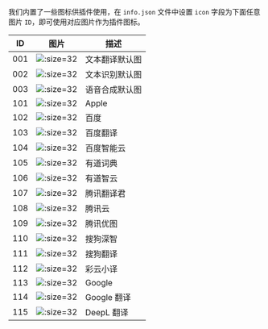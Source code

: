 我们内置了一些图标供插件使用，在 `info.json` 文件中设置 `icon` 字段为下面任意图片 `ID`，即可使用对应图片作为插件图标。

| ID | 图片 | 描述 |
| --- | --- | --- |
| 001 | ![](./_media/001.png ':size=32') | 文本翻译默认图 |
| 002 | ![](./_media/002.png ':size=32') | 文本识别默认图 |
| 003 | ![](./_media/003.png ':size=32') | 语音合成默认图 |
| 101 | ![](./_media/101.png ':size=32') | Apple |
| 102 | ![](./_media/102.png ':size=32') | 百度 |
| 103 | ![](./_media/103.png ':size=32') | 百度翻译 |
| 104 | ![](./_media/104.png ':size=32') | 百度智能云 |
| 105 | ![](./_media/105.png ':size=32') | 有道词典 |
| 106 | ![](./_media/106.png ':size=32') | 有道智云 |
| 107 | ![](./_media/107.png ':size=32') | 腾讯翻译君 |
| 108 | ![](./_media/108.png ':size=32') | 腾讯云 |
| 109 | ![](./_media/109.png ':size=32') | 腾讯优图 |
| 110 | ![](./_media/110.png ':size=32') | 搜狗深智 |
| 111 | ![](./_media/111.png ':size=32') | 搜狗翻译 |
| 112 | ![](./_media/112.png ':size=32') | 彩云小译 |
| 113 | ![](./_media/113.png ':size=32') | Google |
| 114 | ![](./_media/114.png ':size=32') | Google 翻译 |
| 115 | ![](./_media/115.png ':size=32') | DeepL 翻译 |
